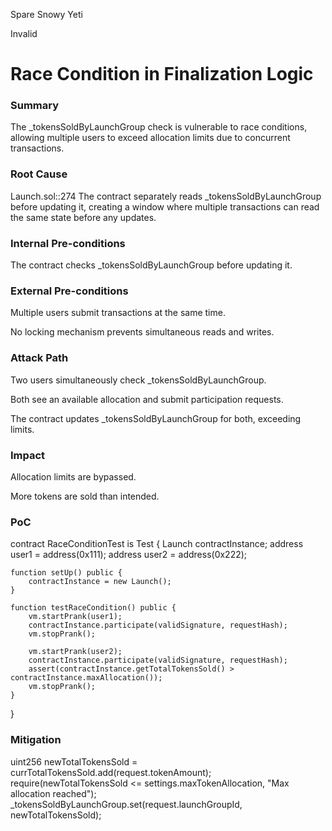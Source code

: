 Spare Snowy Yeti

Invalid

# Race Condition in Finalization Logic

### Summary

The _tokensSoldByLaunchGroup check is vulnerable to race conditions, allowing multiple users to exceed allocation limits due to concurrent transactions.

### Root Cause

Launch.sol::274 The contract separately reads _tokensSoldByLaunchGroup before updating it, creating a window where multiple transactions can read the same state before any updates.

### Internal Pre-conditions

The contract checks _tokensSoldByLaunchGroup before updating it.

### External Pre-conditions

Multiple users submit transactions at the same time.

No locking mechanism prevents simultaneous reads and writes.

### Attack Path

Two users simultaneously check _tokensSoldByLaunchGroup.

Both see an available allocation and submit participation requests.

The contract updates _tokensSoldByLaunchGroup for both, exceeding limits.



### Impact

Allocation limits are bypassed.

More tokens are sold than intended.



### PoC

contract RaceConditionTest is Test {
    Launch contractInstance;
    address user1 = address(0x111);
    address user2 = address(0x222);

    function setUp() public {
        contractInstance = new Launch();
    }

    function testRaceCondition() public {
        vm.startPrank(user1);
        contractInstance.participate(validSignature, requestHash);
        vm.stopPrank();

        vm.startPrank(user2);
        contractInstance.participate(validSignature, requestHash);
        assert(contractInstance.getTotalTokensSold() > contractInstance.maxAllocation());
        vm.stopPrank();
    }
}

### Mitigation

uint256 newTotalTokensSold = currTotalTokensSold.add(request.tokenAmount);
require(newTotalTokensSold <= settings.maxTokenAllocation, "Max allocation reached");
_tokensSoldByLaunchGroup.set(request.launchGroupId, newTotalTokensSold);